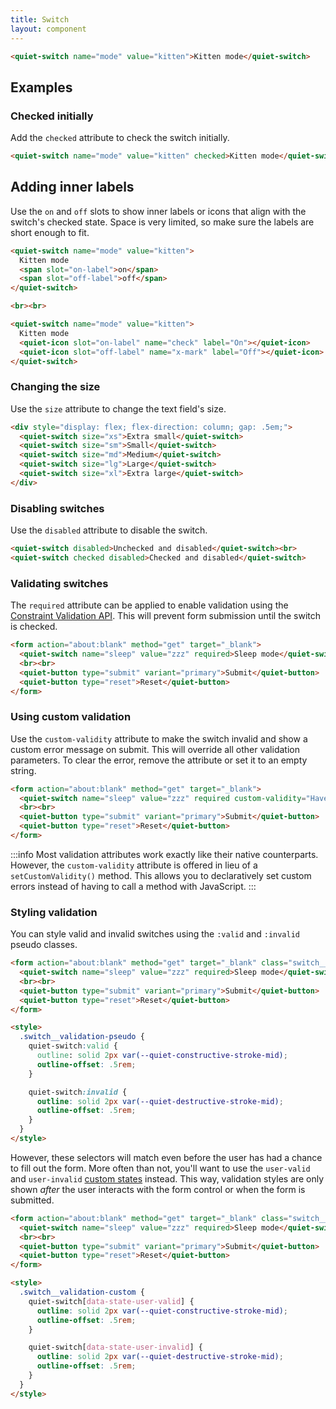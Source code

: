 ```yaml
---
title: Switch
layout: component
---
```


```html {.example}
<quiet-switch name="mode" value="kitten">Kitten mode</quiet-switch>
```

## Examples

### Checked initially

Add the `checked` attribute to check the switch initially.

```html {.example}
<quiet-switch name="mode" value="kitten" checked>Kitten mode</quiet-switch>
```

## Adding inner labels

Use the `on` and `off` slots to show inner labels or icons that align with the switch's checked state. Space is very limited, so make sure the labels are short enough to fit.

```html {.example}
<quiet-switch name="mode" value="kitten">
  Kitten mode
  <span slot="on-label">on</span>
  <span slot="off-label">off</span>
</quiet-switch>

<br><br>

<quiet-switch name="mode" value="kitten">
  Kitten mode
  <quiet-icon slot="on-label" name="check" label="On"></quiet-icon>
  <quiet-icon slot="off-label" name="x-mark" label="Off"></quiet-icon>
</quiet-switch>
```

### Changing the size

Use the `size` attribute to change the text field's size.

```html {.example}
<div style="display: flex; flex-direction: column; gap: .5em;">
  <quiet-switch size="xs">Extra small</quiet-switch>
  <quiet-switch size="sm">Small</quiet-switch>
  <quiet-switch size="md">Medium</quiet-switch>
  <quiet-switch size="lg">Large</quiet-switch>
  <quiet-switch size="xl">Extra large</quiet-switch>
</div>
```

### Disabling switches

Use the `disabled` attribute to disable the switch.

```html {.example}
<quiet-switch disabled>Unchecked and disabled</quiet-switch><br>
<quiet-switch checked disabled>Checked and disabled</quiet-switch>
```

### Validating switches

The `required` attribute can be applied to enable validation using the [Constraint Validation API](https://developer.mozilla.org/en-US/docs/Web/HTML/Constraint_validation). This will prevent form submission until the switch is checked.

```html {.example}
<form action="about:blank" method="get" target="_blank">
  <quiet-switch name="sleep" value="zzz" required>Sleep mode</quiet-switch>
  <br><br>
  <quiet-button type="submit" variant="primary">Submit</quiet-button>
  <quiet-button type="reset">Reset</quiet-button>
</form>
```

### Using custom validation

Use the `custom-validity` attribute to make the switch invalid and show a custom error message on submit. This will override all other validation parameters. To clear the error, remove the attribute or set it to an empty string.

```html {.example}
<form action="about:blank" method="get" target="_blank">
  <quiet-switch name="sleep" value="zzz" required custom-validity="Have you taken a nap first?">Sleep mode</quiet-switch>
  <br><br>
  <quiet-button type="submit" variant="primary">Submit</quiet-button>
  <quiet-button type="reset">Reset</quiet-button>
</form>
```

:::info
Most validation attributes work exactly like their native counterparts. However, the `custom-validity` attribute is offered in lieu of a `setCustomValidity()` method. This allows you to declaratively set custom errors instead of having to call a method with JavaScript.
:::

### Styling validation

You can style valid and invalid switches using the `:valid` and `:invalid` pseudo classes.

```html {.example}
<form action="about:blank" method="get" target="_blank" class="switch__validation-pseudo">
  <quiet-switch name="sleep" value="zzz" required>Sleep mode</quiet-switch>
  <br><br>
  <quiet-button type="submit" variant="primary">Submit</quiet-button>
  <quiet-button type="reset">Reset</quiet-button>
</form>

<style>
  .switch__validation-pseudo {
    quiet-switch:valid {
      outline: solid 2px var(--quiet-constructive-stroke-mid);
      outline-offset: .5rem;
    }

    quiet-switch:invalid {
      outline: solid 2px var(--quiet-destructive-stroke-mid);
      outline-offset: .5rem;
    }
  }
</style>
```

However, these selectors will match even before the user has had a chance to fill out the form. More often than not, you'll want to use the `user-valid` and `user-invalid` [custom states](#custom-states) instead. This way, validation styles are only shown _after_ the user interacts with the form control or when the form is submitted.

```html {.example}
<form action="about:blank" method="get" target="_blank" class="switch__validation-custom">
  <quiet-switch name="sleep" value="zzz" required>Sleep mode</quiet-switch>
  <br><br>
  <quiet-button type="submit" variant="primary">Submit</quiet-button>
  <quiet-button type="reset">Reset</quiet-button>
</form>

<style>
  .switch__validation-custom {
    quiet-switch[data-state-user-valid] {
      outline: solid 2px var(--quiet-constructive-stroke-mid);
      outline-offset: .5rem;
    }

    quiet-switch[data-state-user-invalid] {
      outline: solid 2px var(--quiet-destructive-stroke-mid);
      outline-offset: .5rem;
    }
  }
</style>
```
